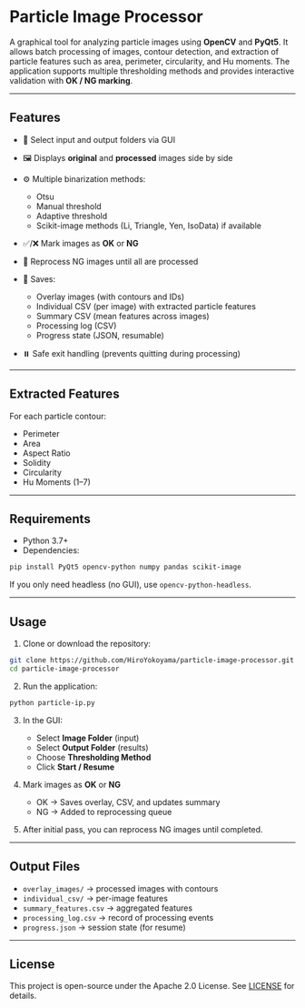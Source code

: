 # Particle Image Processor

A graphical tool for analyzing particle images using **OpenCV** and **PyQt5**.
It allows batch processing of images, contour detection, and extraction of particle features such as area, perimeter, circularity, and Hu moments.
The application supports multiple thresholding methods and provides interactive validation with **OK / NG marking**.

---

## Features

* 📂 Select input and output folders via GUI
* 🖼️ Displays **original** and **processed** images side by side
* ⚙️ Multiple binarization methods:

  * Otsu
  * Manual threshold
  * Adaptive threshold
  * Scikit-image methods (Li, Triangle, Yen, IsoData) if available
* ✅/❌ Mark images as **OK** or **NG**
* 🔄 Reprocess NG images until all are processed
* 💾 Saves:

  * Overlay images (with contours and IDs)
  * Individual CSV (per image) with extracted particle features
  * Summary CSV (mean features across images)
  * Processing log (CSV)
  * Progress state (JSON, resumable)
* ⏸️ Safe exit handling (prevents quitting during processing)

---

## Extracted Features

For each particle contour:

* Perimeter
* Area
* Aspect Ratio
* Solidity
* Circularity
* Hu Moments (1–7)

---

## Requirements

* Python 3.7+
* Dependencies:

```bash
pip install PyQt5 opencv-python numpy pandas scikit-image
```

If you only need headless (no GUI), use `opencv-python-headless`.

---

## Usage

1. Clone or download the repository:

```bash
git clone https://github.com/HiroYokoyama/particle-image-processor.git
cd particle-image-processor
```

2. Run the application:

```bash
python particle-ip.py
```

3. In the GUI:

   * Select **Image Folder** (input)
   * Select **Output Folder** (results)
   * Choose **Thresholding Method**
   * Click **Start / Resume**

4. Mark images as **OK** or **NG**

   * OK → Saves overlay, CSV, and updates summary
   * NG → Added to reprocessing queue

5. After initial pass, you can reprocess NG images until completed.

---

## Output Files

* `overlay_images/` → processed images with contours
* `individual_csv/` → per-image features
* `summary_features.csv` → aggregated features
* `processing_log.csv` → record of processing events
* `progress.json` → session state (for resume)

---

## License

This project is open-source under the Apache 2.0 License.
See [LICENSE](LICENSE) for details.

